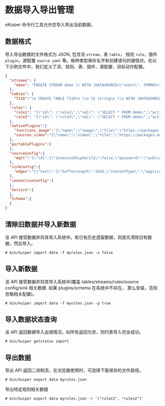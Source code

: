 # 数据导入导出管理

eKuiper 命令行工具允许您导入导出当前数据。

## 数据格式

导入导出数据的文件格式为 JSON, 包含流 `stream`，表 `table`， 规则 `rule`，插件 `plugin`，源配置 `source yaml` 等。每种类型保存名字和创建语句的键值对。在以下示例文件中，我们定义了流、规则、表、插件、源配置、目标动作配置。

```json
{
  "streams": {
    "demo": "CREATE STREAM demo () WITH (DATASOURCE=\"users\", FORMAT=\"JSON\")"
  },
  "tables": {
    "T110":"\n CREATE TABLE T110\n (\n S1 string\n )\n WITH (DATASOURCE=\"test.json\", FORMAT=\"json\", TYPE=\"file\", KIND=\"scan\", );\n "
  },
  "rules": {
    "rule1": "{\"id\": \"rule1\",\"sql\": \"SELECT * FROM demo\",\"actions\": [{\"log\": {}}]}",
    "rule2": "{\"id\": \"rule2\",\"sql\": \"SELECT * FROM demo\",\"actions\": [{  \"log\": {}}]}"
  },
  "nativePlugins":{
    "functions_image":"{\"name\":\"image\",\"file\":\"https://packages.emqx.net/kuiper-plugins/1.8.1/debian/functions/image_amd64.zip\",\"shellParas\":[]}",
    "sources_video":"{\"name\":\"video\",\"file\":\"https://packages.emqx.net/kuiper-plugins/1.8.1/debian/sources/video_amd64.zip\",\"shellParas\":[]}",
  },
  "portablePlugins":{
  },
  "sourceConfig":{
    "mqtt":"{\"td\":{\"insecureSkipVerify\":false,\"password\":\"public\",\"protocolVersion\":\"3.1.1\",\"qos\":1,\"server\":\"tcp://broker.emqx.io:1883\",\"username\":\"admin\"},\"test\":{\"insecureSkipVerify\":false,\"password\":\"public\",\"protocolVersion\":\"3.1.1\",\"qos\":1,\"server\":\"tcp://127.0.0.1:1883\",\"username\":\"admin\"}}"
  },
  "sinkConfig":{
    "edgex":"{\"test\":{\"bufferLength\":1024,\"contentType\":\"application/json\",\"enableCache\":false,\"format\":\"json\",\"messageType\":\"event\",\"omitIfEmpty\":false,\"port\":6379,\"protocol\":\"redis\",\"runAsync\":false,\"sendSingle\":true,\"server\":\"localhost\",\"topic\":\"application\",\"type\":\"redis\"}}"
  },
  "connectionConfig":{
  },
  "Service":{
  },
  "Schema":{
  }
}
```

## 清除旧数据并导入新数据

该 API 接受数据并将其导入系统中。若已有历史遗留数据，则首先清除旧有数据，然后导入。

```shell
# bin/kuiper import data -f myrules.json -s false
```

## 导入新数据

该 API 接受数据并将其导入系统中(覆盖 tables/streams/rules/source config/sink 相关数据. 如果 plugins/schema 在系统中不存在， 那么安装，否则忽略相关配置)。

```shell
# bin/kuiper import data -f myrules.json -p true
```

## 导入数据状态查询

该 API 返回数据导入出错情况，如所有返回为空，则代表导入完全成功。

```shell
# bin/kuiper getstatus import
```

## 导出数据

导出 API 返回二进制流，在浏览器使用时，可选择下载保存的文件路径。

```shell
# bin/kuiper export data myrules.json
```

导出特定规则相关数据

```shell
# bin/kuiper export data myrules.json -r '["rules1", "rules2"]'
```
